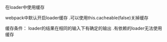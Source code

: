在loader中使用缓存

webpack中默认开启loader缓存
    .可以使用this.cacheable(false)关掉缓存

缓存条件： loader的结果在相同的输入下有确定的输出
    .有依赖的loader无法使用缓存